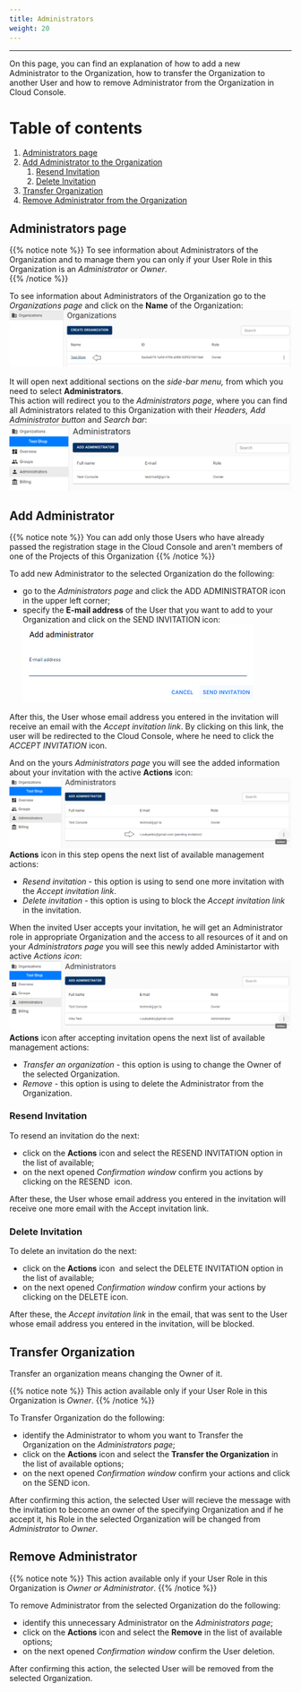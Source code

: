 ```yaml
---
title: Administrators
weight: 20
---
```

___
On this page, you can find an explanation of how to add a new Administrator to the Organization, how to transfer the Organization to another User and how to remove Administrator from the Organization in Cloud Console.

# Table of contents
1. [Administrators page](#administrators-page)
2. [Add Administrator to the Organization](#add-administrator)
    1. [Resend Invitation](#resend-invitation)
    2. [Delete Invitation](#delete-invitation)
3. [Transfer Organization](#transfer-organization)
4. [Remove Administrator from the Organization](#remove-administrator)

## Administrators page

{{% notice note %}}
To see information about Administrators of the Organization and to manage them you can only if your User Role in this Organization is an *Administrator* or *Owner*.   
{{% /notice %}}

To see information about Administrators of the Organization go to the *Organizations page* and click on the **Name** of the Organization:  
![](../../assets/images/organizations/7-org.png?classes=border,shadow)  

It will open next additional sections on the *side-bar menu,* from which you need to select **Administrators**.  
This action will redirect you to the *Administrators page*, where you can find all Administrators related to this Organization with their *Headers, Add Administrator button* and *Search bar*:  
![](../../assets/images/organizations/9-org.png?classes=border,shadow)  

## Add Administrator

{{% notice note %}}
You can add only those Users who have already passed the registration stage in the Cloud Console and aren't members of one of the Projects of this Organization
{{% /notice %}}   

To add new Administrator to the selected Organization do the following:   
- go to the *Administrators page* and click the ADD ADMINISTRATOR icon in the upper left corner;      
- specify the **E-mail address** of the User that you want to add to your Organization and click on the SEND INVITATION icon:      
![](../../assets/images/organizations/11-org.png?classes=border,shadow)    

After this, the User whose email address you entered in the invitation will receive an email with the *Accept invitation link*. By clicking on this link, the user will be redirected to the Cloud Console, where he need to click the *ACCEPT INVITATION* icon.      

And on the yours *Administrators page* you will see the added information about your invitation with the active **Actions** icon:
![](../../assets/images/organizations/12-org.png?classes=border,shadow)  
**Actions** icon in this step opens the next list of available management actions:  
- *Resend invitation* - this option is using to send one more invitation with the *Accept invitation link*.
- *Delete invitation* - this option is using to block the *Accept invitation link* in the invitation.

When the invited User accepts your invitation, he will get an Administrator role in appropriate Organization and the access to all resources of it and on your *Administrators page* you will see this newly added Aministartor with active *Actions icon*:
![](../../assets/images/organizations/14-org.png?classes=border,shadow)  
**Actions** icon after accepting invitation opens the next list of available management actions:  
- *Transfer an organization* - this option is using to change the Owner of the selected Organization.  
- *Remove* - this option is using to delete the Administrator from the Organization. 

### Resend Invitation 
To resend an invitation do the next:
- click on the **Actions** icon and select the RESEND INVITATION option in the list of available;
- on the next opened *Confirmation window* confirm you actions by clicking on the RESEND  icon.

After these, the User whose email address you entered in the invitation will receive one more email with the Accept invitation link.

### Delete Invitation 
To delete an invitation do the next:
- click on the **Actions** icon  and select the DELETE INVITATION option in the list of available;
- on the next opened *Confirmation window* confirm your actions by clicking on the DELETE icon.

After these, the *Accept invitation link* in the email, that was sent to the User whose email address you entered in the invitation, will be blocked.

## Transfer Organization
Transfer an organization means changing the Owner of it.  

{{% notice note %}}
This action available only if your User Role in this Organization is *Owner*. 
{{% /notice %}}

To Transfer Organization do the following:  
- identify the Administrator to whom you want to Transfer the Organization on the *Administrators page*;    
- click on the **Actions** icon and select the **Transfer the Organization** in the list of available options;    
- on the next opened *Confirmation window* confirm your actions and click on the SEND icon. 

After confirming this action, the selected User will recieve the message with the invitation to become an owner of the specifying Organization and if he accept it, his Role in the selected Organization will be changed from *Administrator* to *Owner*.    
 

## Remove Administrator

{{% notice note %}}
This action available only if your User Role in this Organization is *Owner or Administrator*.
{{% /notice %}}

To remove Administrator from the selected Organization do the following:
- identify this unnecessary Administrator on the *Administrators page*;   
- click on the **Actions** icon and select the **Remove** in the list of available options;    
- on the next opened *Confirmation window* confirm the User deletion. 
     
After confirming this action, the selected User will be removed from the selected Organization.


